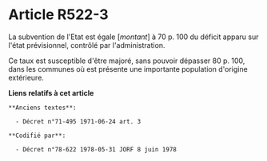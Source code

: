# Article R522-3

La subvention de l'Etat est égale [*montant*] à 70 p. 100 du déficit apparu sur l'état prévisionnel, contrôlé par
l'administration.

Ce taux est susceptible d'être majoré, sans pouvoir dépasser 80 p. 100, dans les communes où est présente une importante
population d'origine extérieure.

**Liens relatifs à cet article**

	**Anciens textes**:

	  - Décret n°71-495 1971-06-24 art. 3

	**Codifié par**:

	  - Décret n°78-622 1978-05-31 JORF 8 juin 1978
